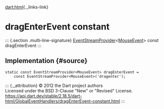 [dart:html](../../dart-html/dart-html-library){._links-link}

dragEnterEvent constant
=======================

::: {.section .multi-line-signature}
[EventStreamProvider](../eventstreamprovider-class)\<[MouseEvent](../mouseevent-class)\>
const dragEnterEvent
:::

Implementation {#source}
--------------

``` {.language-dart data-language="dart"}
static const EventStreamProvider<MouseEvent> dragEnterEvent =
    const EventStreamProvider<MouseEvent>('dragenter');
```

::: {._attribution}
© 2012 the Dart project authors\
Licensed under the BSD 3-Clause \"New\" or \"Revised\" License.\
<https://api.dart.dev/stable/2.18.5/dart-html/GlobalEventHandlers/dragEnterEvent-constant.html>
:::
